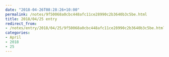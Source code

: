 ```yaml
---
date: "2018-04-26T08:28:26+10:00"
permalink: /notes/9f50068a0cbc448afc11ce28990c2b3640b3c5be.html
title: 2018/04/25 entry
redirect_from:
- /notes/entry/2018/04/25/9f50068a0cbc448afc11ce28990c2b3640b3c5be.html
categories:
- April
- 2018
- 25
---
```

